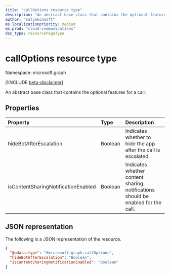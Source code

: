```yaml
---
title: "callOptions resource type"
description: "An abstract base class that contains the optional features for a call."
author: "satyakonmsft"
ms.localizationpriority: medium
ms.prod: "cloud-communications"
doc_type: resourcePageType
---
```


# callOptions resource type

Namespace: microsoft.graph

[!INCLUDE [beta-disclaimer](../../includes/beta-disclaimer.md)]

An abstract base class that contains the optional features for a call.

## Properties

|Property                              |Type                      |Description                                                                        |
|:---                                  |:---                      |:---                                                                               |
| hideBotAfterEscalation               | Boolean                  | Indicates whether to hide the app after the call is escalated.                    |
| isContentSharingNotificationEnabled  | Boolean                  | Indicates whether content sharing notifications should be enabled for the call.   |

## JSON representation

The following is a JSON representation of the resource.
<!-- {
  "blockType": "resource",
  "@odata.type": "microsoft.graph.callOptions"
}
-->
``` json
{
  "@odata.type": "#microsoft.graph.callOptions",
  "hideBotAfterEscalation": "Boolean",
  "isContentSharingNotificationEnabled": "Boolean"
}
```
